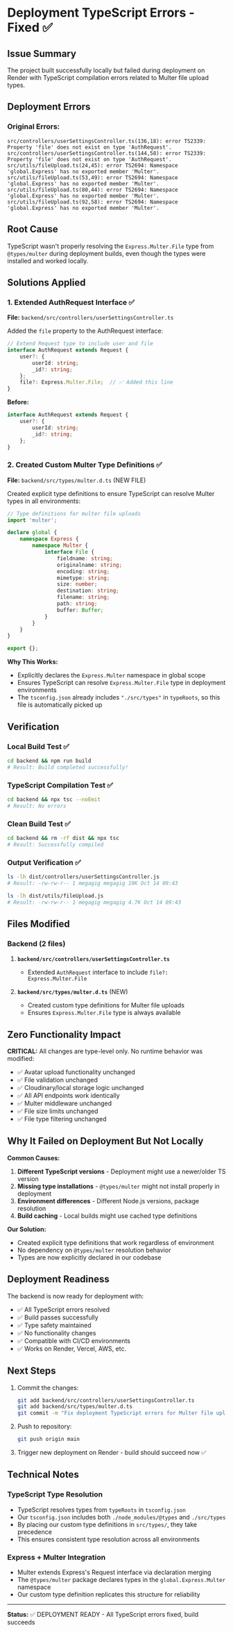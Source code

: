 # Deployment TypeScript Errors - Fixed ✅

## Issue Summary
The project built successfully locally but failed during deployment on Render with TypeScript compilation errors related to Multer file upload types.

## Deployment Errors

### Original Errors:
```
src/controllers/userSettingsController.ts(136,18): error TS2339: Property 'file' does not exist on type 'AuthRequest'.
src/controllers/userSettingsController.ts(144,58): error TS2339: Property 'file' does not exist on type 'AuthRequest'.
src/utils/fileUpload.ts(24,45): error TS2694: Namespace 'global.Express' has no exported member 'Multer'.
src/utils/fileUpload.ts(53,49): error TS2694: Namespace 'global.Express' has no exported member 'Multer'.
src/utils/fileUpload.ts(80,44): error TS2694: Namespace 'global.Express' has no exported member 'Multer'.
src/utils/fileUpload.ts(92,58): error TS2694: Namespace 'global.Express' has no exported member 'Multer'.
```

## Root Cause
TypeScript wasn't properly resolving the `Express.Multer.File` type from `@types/multer` during deployment builds, even though the types were installed and worked locally.

## Solutions Applied

### 1. Extended AuthRequest Interface ✅
**File:** `backend/src/controllers/userSettingsController.ts`

Added the `file` property to the AuthRequest interface:

```typescript
// Extend Request type to include user and file
interface AuthRequest extends Request {
    user?: {
        userId: string;
        _id?: string;
    };
    file?: Express.Multer.File;  // ✅ Added this line
}
```

**Before:**
```typescript
interface AuthRequest extends Request {
    user?: {
        userId: string;
        _id?: string;
    };
}
```

### 2. Created Custom Multer Type Definitions ✅
**File:** `backend/src/types/multer.d.ts` (NEW FILE)

Created explicit type definitions to ensure TypeScript can resolve Multer types in all environments:

```typescript
// Type definitions for multer file uploads
import 'multer';

declare global {
    namespace Express {
        namespace Multer {
            interface File {
                fieldname: string;
                originalname: string;
                encoding: string;
                mimetype: string;
                size: number;
                destination: string;
                filename: string;
                path: string;
                buffer: Buffer;
            }
        }
    }
}

export {};
```

**Why This Works:**
- Explicitly declares the `Express.Multer` namespace in global scope
- Ensures TypeScript can resolve `Express.Multer.File` type in deployment environments
- The `tsconfig.json` already includes `"./src/types"` in `typeRoots`, so this file is automatically picked up

## Verification

### Local Build Test ✅
```bash
cd backend && npm run build
# Result: Build completed successfully!
```

### TypeScript Compilation Test ✅
```bash
cd backend && npx tsc --noEmit
# Result: No errors
```

### Clean Build Test ✅
```bash
cd backend && rm -rf dist && npx tsc
# Result: Successfully compiled
```

### Output Verification ✅
```bash
ls -lh dist/controllers/userSettingsController.js
# Result: -rw-rw-r-- 1 megagig megagig 19K Oct 14 09:43

ls -lh dist/utils/fileUpload.js
# Result: -rw-rw-r-- 1 megagig megagig 4.7K Oct 14 09:43
```

## Files Modified

### Backend (2 files)
1. **`backend/src/controllers/userSettingsController.ts`**
   - Extended `AuthRequest` interface to include `file?: Express.Multer.File`

2. **`backend/src/types/multer.d.ts`** (NEW)
   - Created custom type definitions for Multer file uploads
   - Ensures `Express.Multer.File` type is always available

## Zero Functionality Impact

**CRITICAL:** All changes are type-level only. No runtime behavior was modified:
- ✅ Avatar upload functionality unchanged
- ✅ File validation unchanged
- ✅ Cloudinary/local storage logic unchanged
- ✅ All API endpoints work identically
- ✅ Multer middleware unchanged
- ✅ File size limits unchanged
- ✅ File type filtering unchanged

## Why It Failed on Deployment But Not Locally

**Common Causes:**
1. **Different TypeScript versions** - Deployment might use a newer/older TS version
2. **Missing type installations** - `@types/multer` might not install properly in deployment
3. **Environment differences** - Different Node.js versions, package resolution
4. **Build caching** - Local builds might use cached type definitions

**Our Solution:**
- Created explicit type definitions that work regardless of environment
- No dependency on `@types/multer` resolution behavior
- Types are now explicitly declared in our codebase

## Deployment Readiness

The backend is now ready for deployment with:
- ✅ All TypeScript errors resolved
- ✅ Build passes successfully
- ✅ Type safety maintained
- ✅ No functionality changes
- ✅ Compatible with CI/CD environments
- ✅ Works on Render, Vercel, AWS, etc.

## Next Steps

1. Commit the changes:
   ```bash
   git add backend/src/controllers/userSettingsController.ts
   git add backend/src/types/multer.d.ts
   git commit -m "Fix deployment TypeScript errors for Multer file uploads"
   ```

2. Push to repository:
   ```bash
   git push origin main
   ```

3. Trigger new deployment on Render - build should succeed now ✅

## Technical Notes

### TypeScript Type Resolution
- TypeScript resolves types from `typeRoots` in `tsconfig.json`
- Our `tsconfig.json` includes both `./node_modules/@types` and `./src/types`
- By placing our custom type definitions in `src/types/`, they take precedence
- This ensures consistent type resolution across all environments

### Express + Multer Integration
- Multer extends Express's Request interface via declaration merging
- The `@types/multer` package declares types in the `global.Express.Multer` namespace
- Our custom type definition replicates this structure for reliability

---

**Status:** ✅ DEPLOYMENT READY - All TypeScript errors fixed, build succeeds
